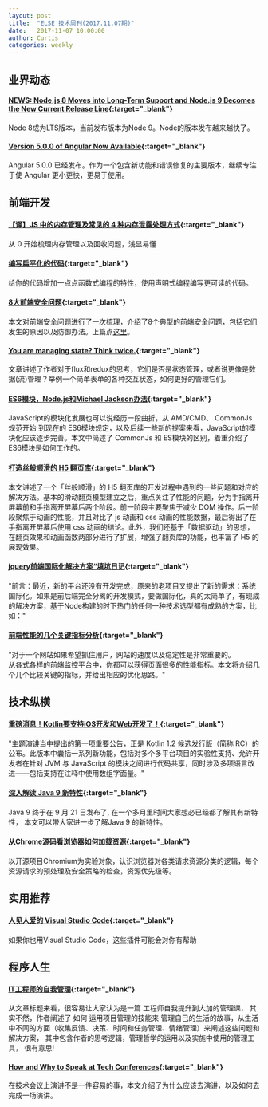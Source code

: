 ```yaml
---
layout: post
title:  "ELSE 技术周刊(2017.11.07期)"
date:   2017-11-07 10:00:00
author: Curtis
categories: weekly
---
```



## 业界动态

#### [NEWS: Node.js 8 Moves into Long-Term Support and Node.js 9 Becomes the New Current Release Line](https://medium.com/the-node-js-collection/news-node-js-8-moves-into-long-term-support-and-node-js-9-becomes-the-new-current-release-line-74cf754a10a0){:target="_blank"}
Node 8成为LTS版本，当前发布版本为Node 9。Node的版本发布越来越快了。

#### [Version 5.0.0 of Angular Now Available](https://blog.angular.io/version-5-0-0-of-angular-now-available-37e414935ced){:target="_blank"}
Angular 5.0.0 已经发布。作为一个包含新功能和错误修复的主要版本，继续专注于使 Angular 更小更快，更易于使用。

## 前端开发
#### [【译】JS 中的内存管理及常见的 4 种内存泄露处理方式](http://elevenbeans.github.io/2017/10/13/js-memory-management/){:target="_blank"}
从 0 开始梳理内存管理以及回收问题，浅显易懂

#### [编写扁平化的代码](https://zhuanlan.zhihu.com/p/30667142){:target="_blank"}
给你的代码增加一点点函数式编程的特性，使用声明式编程编写更可读的代码。

#### [8大前端安全问题](http://insights.thoughtworks.cn/eight-security-problems-in-front-end-2/){:target="_blank"}
本文对前端安全问题进行了一次梳理，介绍了8个典型的前端安全问题，包括它们发生的原因以及防御办法。上篇点<a href="http://insights.thoughtworks.cn/eight-security-problems-in-front-end/">这里</a>。

#### [You are managing state? Think twice.](http://krasimirtsonev.com/blog/article/managing-state-in-javascript-with-state-machines-stent){:target="_blank"}
文章讲述了作者对于flux和redux的思考，它们是否是状态管理，或者说更像是数据(流)管理？举例一个简单表单的各种交互状态，如何更好的管理它们。

#### [ES6模块，Node.js和Michael Jackson办法](http://zcfy.cc/article/es6-modules-node-js-and-the-michael-jackson-solution-4023.html?hmsr=toutiao.io&utm_medium=toutiao.io&utm_source=toutiao.io){:target="_blank"}
JavaScript的模块化发展也可以说经历一段曲折，从 AMD/CMD、 CommonJs 规范开始 到现在的 ES6模块规定，以及后续一些新的提案来看，JavaScript的模块化应该逐步完善。本文中简述了 CommonJs 和 ES模块的区别，着重介绍了 ES6模块是如何工作的。

#### [打造丝般顺滑的 H5 翻页库](http://fex.baidu.com/blog/2017/10/build-a-silky-smooth-slide-library/){:target="_blank"}
本文讲述了一个「丝般顺滑」的 H5 翻页库的开发过程中遇到的一些问题和对应的解决方法。基本的滑动翻页模型建立之后，重点关注了性能的问题，分为手指离开屏幕前和手指离开屏幕后两个阶段。前一阶段主要聚焦于减少 DOM 操作。后一阶段聚焦于动画的性能，并且对比了 js 动画和 css 动画的性能数据，最后得出了在手指离开屏幕后使用 css 动画的结论。此外，我们还基于「数据驱动」的思想，在翻页效果和动画函数两部分进行了扩展，增强了翻页库的功能，也丰富了 H5 的展现效果。

#### [jquery前端国际化解决方案“填坑日记](http://blog.csdn.net/qq3401247010/article/details/78084229){:target="_blank"}
"前言：最近，新的平台还没有开发完成，原来的老项目又提出了新的需求：系统国际化。如果是前后端完全分离的开发模式，要做国际化，真的太简单了，有现成的解决方案，基于Node构建的时下热门的任何一种技术选型都有成熟的方案，比如："

#### [前端性能的几个关键指标分析](https://mp.weixin.qq.com/s?__biz=MjM5MDA2MTI1MA==&mid=2649086295&idx=1&sn=9086a65721d179b2b0d617e160f64594&chksm=be5bfefa892c77ec8a8fd39b92932334bcc4625d6f55b9687ad391540ab0382c2a1d32202665&mpshare=1&scene=23&srcid=10290UdAa5XlNvTvt8I2tE5n#rd){:target="_blank"}
"对于一个网站如果希望抓住用户，网站的速度以及稳定性是非常重要的。<br>
从各式各样的前端监控平台中，你都可以获得页面很多的性能指标。本文将介绍几个几个比较关键的指标，并给出相应的优化思路。"

## 技术纵横
#### [重磅消息！Kotlin要支持iOS开发和Web开发了！](https://mp.weixin.qq.com/s?__biz=MzA3ODg4MDk0Ng==&mid=2651113865&idx=1&sn=6a2153fc5eb16c7d2c31e05c83dd6e7a&chksm=844c6054b33be9428fa788a2a2df33c98303131360a68548c67fafe44f63bf11cb2acc0aa57d&mpshare=1&scene=23&srcid=1104By2P97WkjzPC2Opt4lc2#rd){:target="_blank"}
"主题演讲当中提出的第一项重要公告，正是 Kotlin 1.2 候选发行版（简称 RC）的公布。此版本中囊括一系列新功能，包括对多个多平台项目的实验性支持、允许开发者在针对 JVM 与 JavaScript 的模块之间进行代码共享，同时涉及多项语言改进——包括支持在注释中使用数组字面量。"

#### [深入解读 Java 9 新特性](https://mp.weixin.qq.com/s/ivj2SmTZqr5qVfPbauPZxg){:target="_blank"}
Java 9 终于在 9 月 21 日发布了,  在一个多月里时间大家想必已经都了解其有新特性， 本文可以带大家进一步了解Java 9 的新特性。

#### [从Chrome源码看浏览器如何加载资源](https://zhuanlan.zhihu.com/p/30558018){:target="_blank"}
以开源项目Chromium为实验对象，认识浏览器对各类请求资源分类的逻辑，每个资源请求的预处理及安全策略的检查，资源优先级等。

## 实用推荐
#### [人见人爱的 Visual Studio Code](https://zhuanlan.zhihu.com/p/30558463){:target="_blank"}

如果你也用Visual Studio Code，这些插件可能会对你有帮助
## 程序人生

#### [IT工程师的自我管理](http://insights.thoughtworks.cn/self-management/?utm_source=tuicool&utm_medium=referral){:target="_blank"}
从文章标题来看，很容易让大家认为是一篇 工程师自我提升到大加的管理课， 其实不然，作者阐述了 如何 运用项目管理的技能来 管理自己的生活的故事，从生活中不同的方面（收集反馈、决策、时间和任务管理、情绪管理）来阐述这些问题和解决方案， 其中包含作者的思考逻辑，管理哲学的运用以及实施中使用的管理工具， 很有意思!

#### [How and Why to Speak at Tech Conferences](https://hackernoon.com/how-and-why-to-speak-at-tech-conferences-1d50a3f548e0){:target="_blank"}
在技术会议上演讲不是一件容易的事，本文介绍了为什么应该去演讲，以及如何去完成一场演讲。
